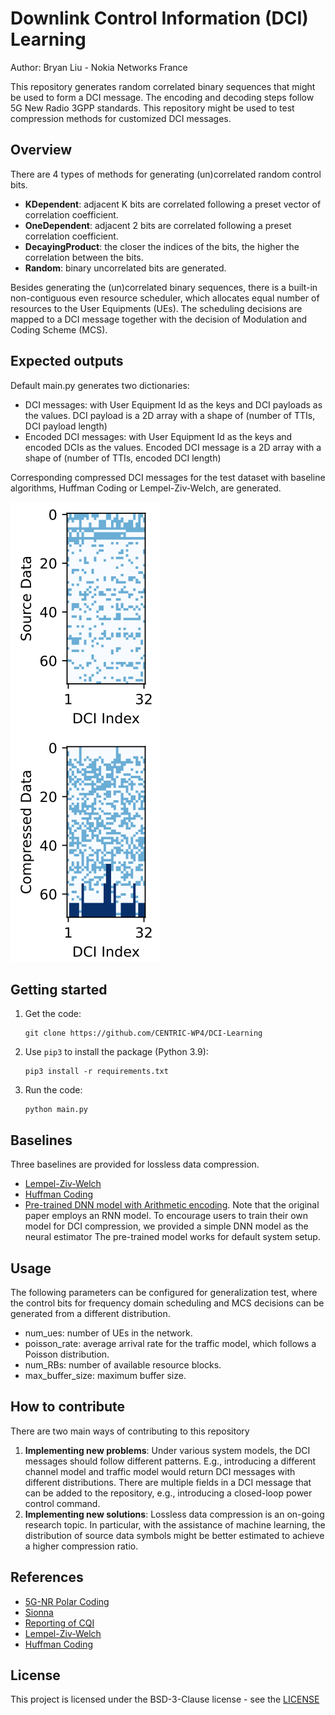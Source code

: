 # Downlink Control Information (DCI) Learning
Author: Bryan Liu - Nokia Networks France

This repository generates random correlated binary sequences that might be used to form a DCI message. 
The encoding and decoding steps follow 5G New Radio 3GPP standards.
This repository might be used to test compression methods for customized DCI messages.

## Overview
There are 4 types of methods for generating (un)correlated random control bits.
* **KDependent**: adjacent K bits are correlated following a preset vector of correlation coefficient.
* **OneDependent**: adjacent 2 bits are correlated following a preset correlation coefficient.
* **DecayingProduct**: the closer the indices of the bits, the higher the correlation between the bits.
* **Random**: binary uncorrelated bits are generated.

Besides generating the (un)correlated binary sequences, there is a built-in non-contiguous even resource scheduler, 
which allocates equal number of resources to the User Equipments (UEs).
The scheduling decisions are mapped to a DCI message together with the decision of Modulation and Coding Scheme (MCS).

## Expected outputs
Default main.py generates two dictionaries:
* DCI messages: with User Equipment Id as the keys and DCI payloads as the values. 
DCI payload is a 2D array with a shape of (number of TTIs, DCI payload length)
* Encoded DCI messages: with User Equipment Id as the keys and encoded DCIs as the values.
Encoded DCI message is a 2D array with a shape of (number of TTIs, encoded DCI length)

Corresponding compressed DCI messages for the test dataset with baseline algorithms, Huffman Coding or Lempel-Ziv-Welch, are generated.

![An example of output figure](example_output.png)

## Getting started
1. Get the code:
    ```
    git clone https://github.com/CENTRIC-WP4/DCI-Learning
    ```

2. Use `pip3` to install the package (Python 3.9):
   ```
   pip3 install -r requirements.txt
   ```
   
3. Run the code:
   ```
   python main.py
   ```

## Baselines
Three baselines are provided for lossless data compression.
* [Lempel-Ziv-Welch](https://github.com/stensaethf/Lempel-Ziv-Welch-Compressor)
* [Huffman Coding](https://github.com/bhrigu123/huffman-coding)
* [Pre-trained DNN model with Arithmetic encoding](https://github.com/mohit1997/DeepZip). 
Note that the original paper employs an RNN model. 
To encourage users to train their own model for DCI compression, we provided a simple DNN model as the neural estimator
The pre-trained model works for default system setup.

## Usage
The following parameters can be configured for generalization test, 
where the control bits for frequency domain scheduling and MCS decisions can be generated from a different distribution.
* num_ues: number of UEs in the network.
* poisson_rate: average arrival rate for the traffic model, which follows a Poisson distribution.
* num_RBs: number of available resource blocks.
* max_buffer_size: maximum buffer size.


## How to contribute
There are two main ways of contributing to this repository

1. **Implementing new problems**: 
Under various system models, the DCI messages should follow different patterns. 
E.g., introducing a different channel model and traffic model would return DCI messages with different distributions.
There are multiple fields in a DCI message that can be added to the repository, 
e.g., introducing a closed-loop power control command.
2. **Implementing new solutions**: 
Lossless data compression is an on-going research topic. 
In particular, with the assistance of machine learning, the distribution of source data symbols might be better estimated to achieve a higher compression ratio.

## References
* [5G-NR Polar Coding](https://github.com/vodafone-chair/5g-nr-polar/tree/master)
* [Sionna](https://nvlabs.github.io/sionna/)
* [Reporting of CQI](https://uk.mathworks.com/help/lte/ug/reporting-of-channel-quality-indicator-cqi-conformance-test.html)
* [Lempel-Ziv-Welch](https://archive.wikiwix.com/cache/index2.php?url=http%3A%2F%2Fwww.csa.com%2Fpartners%2Fviewrecord.php%3Fcollection%3DTRD%26recid%3DA8436773AH#federation=archive.wikiwix.com&tab=url)
* [Huffman Coding](http://compression.ru/download/articles/huff/huffman_1952_minimum-redundancy-codes.pdf)

## License
This project is licensed under the BSD-3-Clause license - see the [LICENSE](https://github.com/CENTRIC-WP4/DCI-Learning?tab=BSD-3-Clause-1-ov-file#readme)

